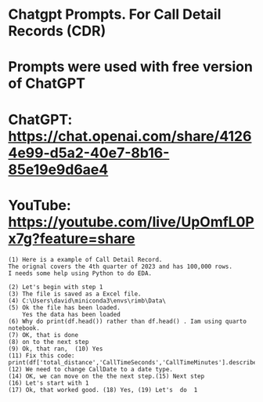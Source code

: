 # Chatgpt Prompts. For Call Detail Records (CDR)
# Prompts were used with free version of ChatGPT
# ChatGPT: https://chat.openai.com/share/41264e99-d5a2-40e7-8b16-85e19e9d6ae4
# YouTube: https://youtube.com/live/UpOmfL0Px7g?feature=share
```
(1) Here is a example of Call Detail Record.
The orignal covers the 4th quarter of 2023 and has 100,000 rows.
I needs some help using Python to do EDA.

(2) Let's begin with step 1
(3) The file is saved as a Excel file.
(4) C:\Users\david\miniconda3\envs\rimb\Data\
(5) Ok the file has been loaded.
    Yes the data has been loaded
(6) Why do print(df.head()) rather than df.head() . Iam using quarto notebook.
(7) OK, that is done
(8) on to the next step
(9) Ok, that ran,  (10) Yes
(11) Fix this code: print(df['total_distance','CallTimeSeconds','CallTimeMinutes'].describe())
(12) We need to change CallDate to a date type.
(14) OK, we can move on the the next step.(15) Next step
(16) Let's start with 1
(17) Ok, that worked good. (18) Yes, (19) Let's  do  1
